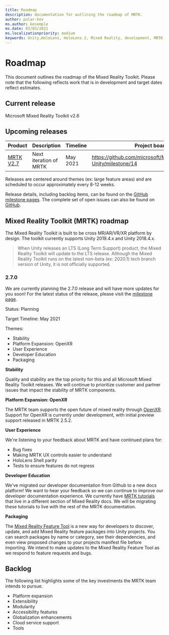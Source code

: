 ```yaml
---
title: Roadmap
description: documentation for outlining the roadmap of MRTK.
author: polar-kev
ms.author: kesemple
ms.date: 03/03/2021
ms.localizationpriority: medium
keywords: Unity,HoloLens, HoloLens 2, Mixed Reality, development, MRTK
---
```


# Roadmap

This document outlines the roadmap of the Mixed Reality Toolkit. Please note that the following reflects work that is in development and target dates reflect estimates.

## Current release

Microsoft Mixed Reality Toolkit v2.6

## Upcoming releases

| Product | Description | Timeline | Project board |
| --- | --- | --- | --- |
| [MRTK V2.7](#270) | Next iteration of MRTK | May 2021 | https://github.com/microsoft/MixedRealityToolkit-Unity/milestone/14 |

Releases are centered around themes (ex: large feature areas) and are scheduled to occur approximately every 8-12 weeks.

Release details, including backlog items, can be found on the [GitHub milestone pages](https://github.com/Microsoft/MixedRealityToolkit-Unity/milestones). The complete set of open issues can also be found on [GitHub](https://github.com/microsoft/MixedRealityToolkit-Unity/issues).

## Mixed Reality Toolkit (MRTK) roadmap

The Mixed Reality Toolkit is built to be cross MR/AR/VR/XR platform by design. The toolkit currently supports Unity 2019.4.x and Unity 2018.4.x.

> When Unity releases an LTS (Long Term Support) product, the Mixed Reality Toolkit will update to the LTS release. Although the Mixed Reality Toolkit runs on the latest non-beta (ex: 2020.1) tech branch version of Unity, it is not officially supported.

### 2.7.0

We are currently planning the 2.7.0 release and will have more updates for you soon!
For the latest status of the release, please visit the [milestone page](https://github.com/microsoft/MixedRealityToolkit-Unity/milestone/14).

Status: Planning

Target Timeline: May 2021

Themes:

- Stability 
- Platform Expansion: OpenXR
- User Experience
- Developer Education
- Packaging

**Stability**

Quality and stability are the top priority for this and all Microsoft Mixed Reality Toolkit releases. We will continue to prioritize customer and partner issues that impact the stability of MRTK components.

**Platform Expansion: OpenXR**

The MRTK team supports the open future of mixed reality through [OpenXR](https://techcommunity.microsoft.com/t5/mixed-reality-blog/moving-forward-to-openxr/ba-p/1825672). Support for OpenXR is currently under development, with initial preview support released in MRTK 2.5.2.

**User Experience**

We're listening to your feedback about MRTK and have continued plans for:

- Bug fixes
- Making MRTK UX controls easier to understand
- HoloLens Shell parity
- Tests to ensure features do not regress

**Developer Education**

We've migrated our developer documentation from Github to a new docs platform! We want to hear your feedback so we can continue to improve our developer documentation experience.
We currently have [MRTK tutorials](https://docs.microsoft.com/windows/mixed-reality/develop/unity/tutorials) that live in a different section of Mixed Reality docs. We will be migrating these tutorials to live with the rest of the MRTK documentation. 

**Packaging**

The [Mixed Reality Feature Tool](https://docs.microsoft.com/windows/mixed-reality/develop/unity/welcome-to-mr-feature-tool) is a new way for developers to discover, update, and add Mixed Reality feature packages into Unity projects. You can search packages by name or category, see their dependencies, and even view proposed changes to your projects manifest file before importing. We intend to make updates to the Mixed Reality Feature Tool as we respond to feature requests and bugs.

## Backlog

The following list highlights some of the key investments the MRTK team intends to pursue.

- Platform expansion
- Extensibility
- Modularity
- Accessibility features
- Globalization enhancements
- Cloud service support
- Tools
